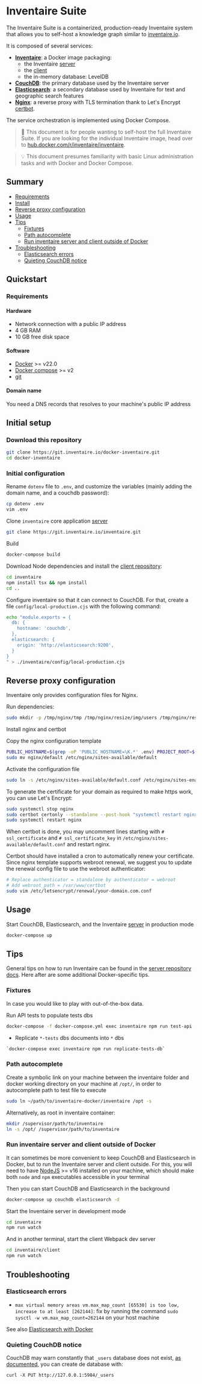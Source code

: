 # Inventaire Suite

The Inventaire Suite is a containerized, production-ready Inventaire system that allows you to self-host a knowledge graph similar to [inventaire.io](https://inventaire.io).

It is composed of several services:
* **[Inventaire](https://hub.docker.com/r/inventaire/inventaire)**: a Docker image packaging:
  * the Inventaire [server](https://git.inventaire.io/inventaire/)
  * the [client](https://git.inventaire.io/inventaire-client/)
  * the in-memory database: LevelDB
* **[CouchDB](https://hub.docker.com/_/couchdb)**: the primary database used by the Inventaire server
* **[Elasticsearch](https://hub.docker.com/_/elasticsearch)**: a secondary database used by Inventaire for text and geographic search features
* **[Nginx](https://hub.docker.com/_/nginx)**: a reverse proxy with TLS termination thank to Let's Encrypt [certbot](https://hub.docker.com/r/certbot/certbot).

The service orchestration is implemented using Docker Compose.

> 🔧 This document is for people wanting to self-host the full Inventaire Suite. If you are looking for the individual Inventaire image, head over to [hub.docker.com/r/inventaire/inventaire](https://hub.docker.com/r/inventaire/inventaire).

> 💡 This document presumes familiarity with basic Linux administration tasks and with Docker and Docker Compose.

## Summary

<!-- START doctoc generated TOC please keep comment here to allow auto update -->
<!-- DON'T EDIT THIS SECTION, INSTEAD RE-RUN doctoc TO UPDATE -->

- [Requirements](#requirements)
- [Install](#install)
- [Reverse proxy configuration](#reverse-proxy-configuration)
- [Usage](#usage)
- [Tips](#tips)
  - [Fixtures](#fixtures)
  - [Path autocomplete](#path-autocomplete)
  - [Run inventaire server and client outside of Docker](#run-inventaire-server-and-client-outside-of-docker)
- [Troubleshooting](#troubleshooting)
  - [Elasticsearch errors](#elasticsearch-errors)
  - [Quieting CouchDB notice](#quieting-couchdb-notice)

<!-- END doctoc generated TOC please keep comment here to allow auto update -->

## Quickstart
### Requirements
#### Hardware
* Network connection with a public IP address
* 4 GB RAM
* 10 GB free disk space

#### Software
* [Docker](https://docs.docker.com/get-started/get-docker/) >= v22.0
* [Docker compose](https://docs.docker.com/compose/gettingstarted/) >= v2
* [git](https://git-scm.com/)

#### Domain name
You need a DNS records that resolves to your machine's public IP address

## Initial setup

### Download this repository
```sh
git clone https://git.inventaire.io/docker-inventaire.git
cd docker-inventaire
```

### Initial configuration
Rename `dotenv` file to `.env`, and customize the variables (mainly adding the domain name, and a couchdb password):

```sh
cp dotenv .env
vim .env
```

Clone `inventaire` core application [server](https://git.inventaire.io/inventaire)

```sh
git clone https://git.inventaire.io/inventaire.git
```

Build

```sh
docker-compose build
```

Download Node dependencies and install the [client repository](https://git.inventaire.io/inventaire-client):

```sh
cd inventaire
npm install tsx && npm install
cd ..
```

Configure inventaire so that it can connect to CouchDB. For that, create a file `config/local-production.cjs` with the following command:

```sh
echo "module.exports = {
  db: {
    hostname: 'couchdb',
  },
  elasticsearch: {
    origin: 'http://elasticsearch:9200',
  }
}
" > ./inventaire/config/local-production.cjs
```

## Reverse proxy configuration

Inventaire only provides configuration files for Nginx.

Run dependencies:

```sh
sudo mkdir -p /tmp/nginx/tmp /tmp/nginx/resize/img/users /tmp/nginx/resize/img/groups /tmp/nginx/resize/img/entities /tmp/nginx/resize/img/remote /tmp/nginx/resize/img/assets
```

Install nginx and certbot

Copy the nginx configuration template

```sh
PUBLIC_HOSTNAME=$(grep -oP 'PUBLIC_HOSTNAME=\K.*' .env) PROJECT_ROOT=$(grep -oP 'PROJECT_ROOT=\K.*' .env) envsubst < nginx/templates/default.conf.template > nginx/default
sudo mv nginx/default /etc/nginx/sites-available/default
```

Activate the configuration file

```sh
sudo ln -s /etc/nginx/sites-available/default.conf /etc/nginx/sites-enabled/default.conf
```

To generate the certificate for your domain as required to make https work, you can use Let's Encrypt:

```sh
sudo systemctl stop nginx
sudo certbot certonly --standalone --post-hook "systemctl restart nginx"
sudo systemctl restart nginx
```

When certbot is done, you may uncomment lines starting with `# ssl_certificate` and `# ssl_certificate_key` in `/etc/nginx/sites-available/default.conf` and restart nginx.

Certbot should have installed a cron to automatically renew your certificate.
Since nginx template supports webroot renewal, we suggest you to update the renewal config file to use the webroot authenticator:

```sh
# Replace authenticator = standalone by authenticator = webroot
# Add webroot_path = /var/www/certbot
sudo vim /etc/letsencrypt/renewal/your-domain.com.conf
```

## Usage

Start CouchDB, Elasticsearch, and the Inventaire [server](https://git.inventaire.io/inventaire) in production mode
```sh
docker-compose up
```

## Tips

General tips on how to run Inventaire can be found in the [server repository docs](https://git.inventaire.io/inventaire/tree/main/docs). Here after are some additional Docker-specific tips.

### Fixtures

In case you would like to play with out-of-the-box data.

Run API tests to populate tests dbs

```sh
docker-compose -f docker-compose.yml exec inventaire npm run test-api
```

- Replicate `*-tests` dbs documents into `*` dbs

```sh
`docker-compose exec inventaire npm run replicate-tests-db`
```

### Path autocomplete

Create a symbolic link on your machine between the inventaire folder and docker working directory on your machine at `/opt/`, in order to autocomplete path to test file to execute

```sh
sudo ln ~/path/to/inventaire-docker/inventaire /opt -s
```

Alternatively, as root in inventaire container:

```sh
mkdir /supervisor/path/to/inventaire
ln -s /opt/ /supervisor/path/to/inventaire
```

### Run inventaire server and client outside of Docker

It can sometimes be more convenient to keep CouchDB and Elasticsearch in Docker, but to run the Inventaire server and client outside. For this, you will need to have [NodeJS](https://nodejs.org/) >= v16 installed on your machine, which should make both `node` and `npm` executables accessible in your terminal

Then you can start CouchDB and Elasticsearch in the background
```sh
docker-compose up couchdb elasticsearch -d
```

Start the Inventaire server in development mode
```sh
cd inventaire
npm run watch
```

And in another terminal, start the client Webpack dev server
```sh
cd inventaire/client
npm run watch
```

## Troubleshooting

### Elasticsearch errors

- `max virtual memory areas vm.max_map_count [65530] is too low, increase to at least [262144]`: fix by running the command `sudo sysctl -w vm.max_map_count=262144` on your host machine

See also [Elasticsearch with Docker](https://www.elastic.co/guide/en/elasticsearch/reference/7.9/docker.html)

### Quieting CouchDB notice

CouchDB may warn constantly that `_users` database does not exist, [as documented](https://docs.couchdb.org/en/latest/setup/single-node.html), you can create de database with:

`curl -X PUT http://127.0.0.1:5984/_users`
